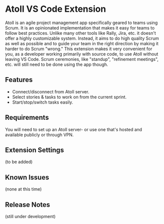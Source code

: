Atoll VS Code Extension
=======================

Atoll is an agile project management app specifically geared to teams using Scrum.  It is an opinionated implementation
that makes it easy for teams to follow best practices.  Unlike many other tools like Rally, Jira, etc. it doesn't offer
a highly customizable system.  Instead, it aims to do high quality Scrum as well as possible and to guide your team in
the right direction by making it harder to do Scrum "wrong."  This extension makes it very convenient for you, as a
developer working primarily with source code, to use Atoll without leaving VS Code.  Scrum ceremonies, like "standup",
"refinement meetings", etc. will still need to be done using the app though.

Features
--------

* Connect/disconnect from Atoll server.
* Select stories & tasks to work on from the current sprint.
* Start/stop/switch tasks easily.

Requirements
------------

You will need to set up an Atoll server- or use one that's hosted and available publicly or through VPN.

Extension Settings
------------------

(to be added)

Known Issues
------------

(none at this time)

Release Notes
-------------

(still under development)
